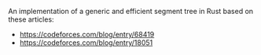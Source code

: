 An implementation of a generic and efficient segment tree in Rust based on these articles:
- https://codeforces.com/blog/entry/68419
- https://codeforces.com/blog/entry/18051